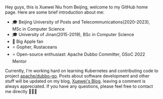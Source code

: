 Hey guys, this is Xuewei Niu from Beijing, welcome to my GitHub home page. Here are some brief introduction about me:

- 🎓 Beijing University of Posts and Telecommunications(2020-2023), MSc in Computer Science
- 🎓 University of Jinan(2015-2019), BSc in Computer Science
- 📱 Big Apple fan
- ⭐️ Gopher, Rustaceans
- ⭐️ Open-source enthusiast: Apache Dubbo Committer, GSoC 2022 Mentor

Currently, I'm working hard on learning Kubernetes and contributing code to project [apache/dubbo-go](https://github.com/apache/dubbo-go). Posts about software development and other stuff will be updated on my blog, [Xuewei's Blog](https://www.nxw.name), leaving a comment is always appreciated.  If you have any questions, please feel free to contact me directly 🤟🤟🤟
